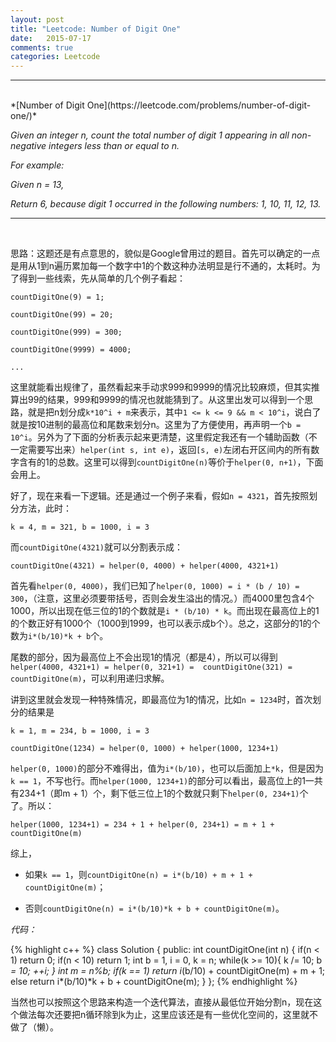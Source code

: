 ```yaml
---
layout: post
title: "Leetcode: Number of Digit One"
date:   2015-07-17
comments: true
categories: Leetcode
---
```


***
<br />
*[Number of Digit One](https://leetcode.com/problems/number-of-digit-one/)*

*Given an integer n, count the total number of digit 1 appearing in all non-negative integers less than or equal to n.*

*For example:*

*Given n = 13,*

*Return 6, because digit 1 occurred in the following numbers: 1, 10, 11, 12, 13.*

***
<br />

思路：这题还是有点意思的，貌似是Google曾用过的题目。首先可以确定的一点是用从1到n遍历累加每一个数字中1的个数这种办法明显是行不通的，太耗时。为了得到一些线索，先从简单的几个例子看起：

`countDigitOne(9) = 1;`

`countDigitOne(99) = 20;`

`countDigitOne(999) = 300;`

`countDigitOne(9999) = 4000;`

`...`

这里就能看出规律了，虽然看起来手动求999和9999的情况比较麻烦，但其实推算出99的结果，999和9999的情况也就能猜到了。从这里出发可以得到一个思路，就是把n划分成`k*10^i + m`来表示，其中`1 <= k <= 9 && m < 10^i`，说白了就是按10进制的最高位和尾数来划分n。这里为了方便使用，再声明一个`b = 10^i`。另外为了下面的分析表示起来更清楚，这里假定我还有一个辅助函数（不一定需要写出来）`helper(int s, int e)`，返回`[s, e)`左闭右开区间内的所有数字含有的1的总数。这里可以得到`countDigitOne(n)`等价于`helper(0, n+1)`，下面会用上。

好了，现在来看一下逻辑。还是通过一个例子来看，假如`n = 4321`，首先按照划分方法，此时：

`k = 4, m = 321, b = 1000, i = 3`

而`countDigitOne(4321)`就可以分割表示成：

`countDigitOne(4321) = helper(0, 4000) + helper(4000, 4321+1)`

首先看`helper(0, 4000)`，我们已知了`helper(0, 1000) = i * (b / 10) = 300`，（注意，这里必须要带括号，否则会发生溢出的情况。）而4000里包含4个1000，所以出现在低三位的1的个数就是`i * (b/10) * k`。而出现在最高位上的1的个数正好有1000个（1000到1999，也可以表示成b个）。总之，这部分的1的个数为`i*(b/10)*k + b`个。

尾数的部分，因为最高位上不会出现1的情况（都是4），所以可以得到`helper(4000, 4321+1) = helper(0, 321+1) =  countDigitOne(321) = countDigitOne(m)`，可以利用递归求解。

讲到这里就会发现一种特殊情况，即最高位为1的情况，比如`n = 1234`时，首次划分的结果是

`k = 1, m = 234, b = 1000, i = 3`

`countDigitOne(1234) = helper(0, 1000) + helper(1000, 1234+1)`

`helper(0, 1000)`的部分不难得出，值为`i*(b/10)`，也可以后面加上`*k`，但是因为`k == 1`，不写也行。而`helper(1000, 1234+1)`的部分可以看出，最高位上的1一共有234+1（即m + 1）个，剩下低三位上1的个数就只剩下`helper(0, 234+1)`个了。所以：

`helper(1000, 1234+1) = 234 + 1 + helper(0, 234+1) = m + 1 + countDigitOne(m)`

综上，

- 如果`k == 1`，则`countDigitOne(n) = i*(b/10) + m + 1 + countDigitOne(m)`；

- 否则`countDigitOne(n) = i*(b/10)*k + b + countDigitOne(m)`。

*代码：*

{% highlight c++ %}
class Solution {
public:
    int countDigitOne(int n) {
        if(n < 1) return 0;
        if(n < 10) return 1;
        int b = 1, i = 0, k = n;
        while(k >= 10){
            k /= 10;
            b *= 10;
            ++i;
        }
        int m = n%b;
        if(k == 1) return i*(b/10) + countDigitOne(m) + m + 1;
        else return i*(b/10)*k + b + countDigitOne(m);
    }
};
{% endhighlight %}

当然也可以按照这个思路来构造一个迭代算法，直接从最低位开始分割n，现在这个做法每次还要把n循环除到k为止，这里应该还是有一些优化空间的，这里就不做了（懒）。


